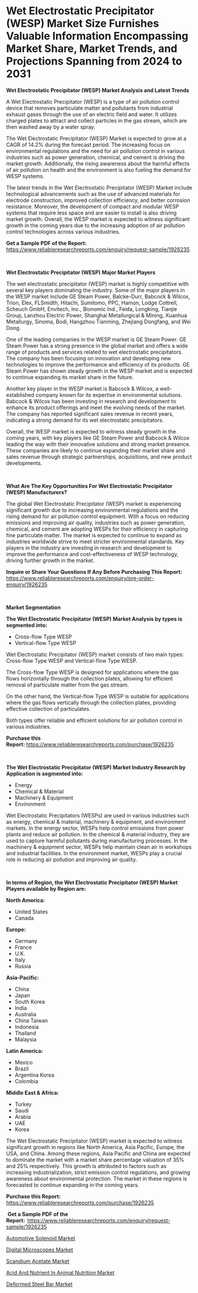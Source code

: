 <p><h1>Wet Electrostatic Precipitator (WESP) Market Size Furnishes Valuable Information Encompassing Market Share, Market Trends, and Projections Spanning from 2024 to 2031</h1></p><p><strong>Wet Electrostatic Precipitator (WESP) Market Analysis and Latest Trends</strong></p>
<p><p>A Wet Electrostatic Precipitator (WESP) is a type of air pollution control device that removes particulate matter and pollutants from industrial exhaust gases through the use of an electric field and water. It utilizes charged plates to attract and collect particles in the gas stream, which are then washed away by a water spray.</p><p>The Wet Electrostatic Precipitator (WESP) Market is expected to grow at a CAGR of 14.2% during the forecast period. The increasing focus on environmental regulations and the need for air pollution control in various industries such as power generation, chemical, and cement is driving the market growth. Additionally, the rising awareness about the harmful effects of air pollution on health and the environment is also fueling the demand for WESP systems.</p><p>The latest trends in the Wet Electrostatic Precipitator (WESP) Market include technological advancements such as the use of advanced materials for electrode construction, improved collection efficiency, and better corrosion resistance. Moreover, the development of compact and modular WESP systems that require less space and are easier to install is also driving market growth. Overall, the WESP market is expected to witness significant growth in the coming years due to the increasing adoption of air pollution control technologies across various industries.</p></p>
<p><strong>Get a Sample PDF of the Report:&nbsp;</strong> <a href="https://www.reliableresearchreports.com/enquiry/request-sample/1926235">https://www.reliableresearchreports.com/enquiry/request-sample/1926235</a></p>
<p>&nbsp;</p>
<p><strong>Wet Electrostatic Precipitator (WESP) Major Market Players</strong></p>
<p><p>The wet electrostatic precipitator (WESP) market is highly competitive with several key players dominating the industry. Some of the major players in the WESP market include GE Steam Power, Balcke-Durr, Babcock & Wilcox, Trion, Elex, FLSmidth, Hitachi, Sumitomo, PPC, Hamon, Lodge Cottrell, Scheuch GmbH, Envitech, Inc., Bionomic Ind., Feida, Longking, Tianjie Group, Lanzhou Electric Power, Shanghai Metallurgical & Mining, Xuanhua Metallurgy, Sinoma, Bodi, Hangzhou Tianming, Zhejiang Dongfang, and Wei Dong.</p><p>One of the leading companies in the WESP market is GE Steam Power. GE Steam Power has a strong presence in the global market and offers a wide range of products and services related to wet electrostatic precipitators. The company has been focusing on innovation and developing new technologies to improve the performance and efficiency of its products. GE Steam Power has shown steady growth in the WESP market and is expected to continue expanding its market share in the future.</p><p>Another key player in the WESP market is Babcock & Wilcox, a well-established company known for its expertise in environmental solutions. Babcock & Wilcox has been investing in research and development to enhance its product offerings and meet the evolving needs of the market. The company has reported significant sales revenue in recent years, indicating a strong demand for its wet electrostatic precipitators.</p><p>Overall, the WESP market is expected to witness steady growth in the coming years, with key players like GE Steam Power and Babcock & Wilcox leading the way with their innovative solutions and strong market presence. These companies are likely to continue expanding their market share and sales revenue through strategic partnerships, acquisitions, and new product developments.</p></p>
<p>&nbsp;</p>
<p><strong>What Are The Key Opportunities For Wet Electrostatic Precipitator (WESP) Manufacturers?</strong></p>
<p><p>The global Wet Electrostatic Precipitator (WESP) market is experiencing significant growth due to increasing environmental regulations and the rising demand for air pollution control equipment. With a focus on reducing emissions and improving air quality, industries such as power generation, chemical, and cement are adopting WESPs for their efficiency in capturing fine particulate matter. The market is expected to continue to expand as industries worldwide strive to meet stricter environmental standards. Key players in the industry are investing in research and development to improve the performance and cost-effectiveness of WESP technology, driving further growth in the market.</p></p>
<p><strong>Inquire or Share Your Questions If Any Before Purchasing This Report:</strong> <a href="https://www.reliableresearchreports.com/enquiry/pre-order-enquiry/1926235">https://www.reliableresearchreports.com/enquiry/pre-order-enquiry/1926235</a></p>
<p>&nbsp;</p>
<p><strong>Market Segmentation</strong></p>
<p><strong>The Wet Electrostatic Precipitator (WESP) Market Analysis by types is segmented into:</strong></p>
<p><ul><li>Cross-flow Type WESP</li><li>Vertical-flow Type WESP</li></ul></p>
<p><p>Wet Electrostatic Precipitator (WESP) market consists of two main types: Cross-flow Type WESP and Vertical-flow Type WESP. </p><p>The Cross-flow Type WESP is designed for applications where the gas flows horizontally through the collection plates, allowing for efficient removal of particulate matter from the gas stream. </p><p>On the other hand, the Vertical-flow Type WESP is suitable for applications where the gas flows vertically through the collection plates, providing effective collection of particulates. </p><p>Both types offer reliable and efficient solutions for air pollution control in various industries.</p></p>
<p><strong>Purchase this Report:&nbsp;</strong><a href="https://www.reliableresearchreports.com/purchase/1926235">https://www.reliableresearchreports.com/purchase/1926235</a></p>
<p>&nbsp;</p>
<p><strong>The Wet Electrostatic Precipitator (WESP) Market Industry Research by Application is segmented into:</strong></p>
<p><ul><li>Energy</li><li>Chemical & Material</li><li>Machinery & Equipment</li><li>Environment</li></ul></p>
<p><p>Wet Electrostatic Precipitators (WESPs) are used in various industries such as energy, chemical & material, machinery & equipment, and environment markets. In the energy sector, WESPs help control emissions from power plants and reduce air pollution. In the chemical & material industry, they are used to capture harmful pollutants during manufacturing processes. In the machinery & equipment sector, WESPs help maintain clean air in workshops and industrial facilities. In the environment market, WESPs play a crucial role in reducing air pollution and improving air quality.</p></p>
<p>&nbsp;</p>
<p><strong>In terms of Region, the Wet Electrostatic Precipitator (WESP) Market Players available by Region are:</strong></p>
<p>
    <p> <strong> North America: </strong>
        <ul>
            <li>United States</li>
            <li>Canada</li>
        </ul>
        </p> 
    <p> <strong> Europe: </strong>
        <ul>
            <li>Germany</li>
            <li>France</li>
            <li>U.K.</li>
            <li>Italy</li>
            <li>Russia</li>
        </ul>
        </p> 
    <p> <strong> Asia-Pacific: </strong>
        <ul>
            <li>China</li>
            <li>Japan</li>
            <li>South Korea</li>
            <li>India</li>
            <li>Australia</li>
            <li>China Taiwan</li>
            <li>Indonesia</li>
            <li>Thailand</li>
            <li>Malaysia</li>
        </ul>
        </p> 
    <p> <strong> Latin America: </strong>
        <ul>
            <li>Mexico</li>
            <li>Brazil</li>
            <li>Argentina Korea</li>
            <li>Colombia</li>
        </ul>
        </p> 
    <p> <strong> Middle East & Africa: </strong>
        <ul>
            <li>Turkey</li>
            <li>Saudi</li>
            <li>Arabia</li>
            <li>UAE</li>
            <li>Korea</li>
        </ul>
    </p>
    </p>
<p><p>The Wet Electrostatic Precipitator (WESP) market is expected to witness significant growth in regions like North America, Asia Pacific, Europe, the USA, and China. Among these regions, Asia Pacific and China are expected to dominate the market with a market share percentage valuation of 35% and 25% respectively. This growth is attributed to factors such as increasing industrialization, strict emission control regulations, and growing awareness about environmental protection. The market in these regions is forecasted to continue expanding in the coming years.</p></p>
<p><strong>Purchase this Report: </strong><a href="https://www.reliableresearchreports.com/purchase/1926235">https://www.reliableresearchreports.com/purchase/1926235</a></p>
<p>&nbsp;<strong>Get a Sample PDF of the Report:&nbsp;&nbsp;</strong><a href="https://www.reliableresearchreports.com/enquiry/request-sample/1926235">https://www.reliableresearchreports.com/enquiry/request-sample/1926235</a></p>
<p><strong></strong></p>
<p><p><a href="https://silk-columnist-571.notion.site/Global-Automotive-Solenoid-Market-Size-and-Market-Trends-Insights-and-Projections-from-2024-to-2031-670fae6f66404aa4a28c6faa5a77fea2">Automotive Solenoid Market</a></p><p><a href="https://silk-columnist-571.notion.site/Digital-Microscopes-Market-Size-and-Examines-its-Market-Scope-with-a-Primary-Focus-on-Growth-Oppor-fd37c597fc504252963c3441c5ad1dab">Digital Microscopes Market</a></p><p><a href="https://view.publitas.com/reportprime-1/scandium-acetate-market-size-market-share-and-global-market-analysis-report-2024-2031/">Scandium Acetate Market</a></p><p><a href="https://cat-emmental-94b.notion.site/Acid-And-Nutrient-In-Animal-Nutrition-Market-Size-Furnishes-Valuable-Information-Encompassing-Market-ea399a26e55841e9b2e0bcbf63dbddfb">Acid And Nutrient In Animal Nutrition Market</a></p><p><a href="https://view.publitas.com/reportprime-1/deformed-steel-bar-market-size-furnishes-valuable-information-encompassing-market-share-market-trends-and-projections-spanning-from-2024-to-2031/">Deformed Steel Bar Market</a></p></p>
